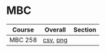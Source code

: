 # MBC

| Course | Overall | Section |
| ------ | ------- | ------- |
| MBC 258 | [csv](https://github.com/UCSD-Historical-Enrollment-Data/2023Fall/blob/main/overall/MBC%20258.csv), [png](https://raw.githubusercontent.com/UCSD-Historical-Enrollment-Data/2023Fall/main/plot_overall/MBC%20258.png) |  |
